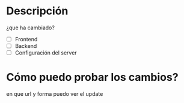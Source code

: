 # Descripción
¿que ha cambiado?


- [ ] Frontend
- [ ] Backend
- [ ] Configuración del server

# Cómo puedo probar los cambios?
en que url y forma puedo ver el update
